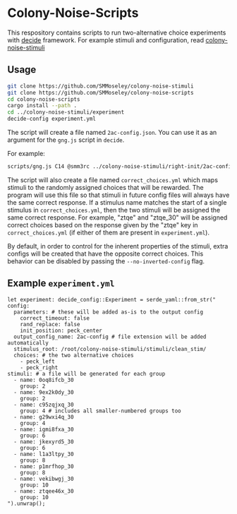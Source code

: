 # Colony-Noise-Scripts
This respository contains scripts to run two-alternative choice experiments with [decide](https://github.com/melizalab/decide) framework.
For example stimuli and configuration, read [colony-noise-stimuli](https://github.com/SMMoseley/colony-noise-stimuli)

## Usage
```bash
git clone https://github.com/SMMoseley/colony-noise-stimuli
git clone https://github.com/SMMoseley/colony-noise-scripts
cd colony-noise-scripts
cargo install --path .
cd ../colony-noise-stimuli/experiment
decide-config experiment.yml
```

The script will create a file named `2ac-config.json`.
You can use it as an argument for the `gng.js` script in `decide`.

For example:
```bash
scripts/gng.js C14 @smm3rc ../colony-noise-stimuli/right-init/2ac-config.json --feed-duration 1000 --response-window 10000
```

The script will also create a file named `correct_choices.yml` which maps
stimuli to the randomly assigned choices that will be rewarded. The program will
use this file so that stimuli in future config files will always have the same
correct response. If a stimulus name matches the start of a single stimulus in
`correct_choices.yml`, then the two stimuli will be assigned the same correct response.
For example, "ztqe" and "ztqe\_30"
will be assigned correct choices based on the response given by the "ztqe" key in
`correct_choices.yml` (if either of them are present in `experiment.yml`).

By default, in order to control for the inherent properties of the stimuli,
extra configs will be created that have the opposite correct choices.
This behavior can be disabled by passing the `--no-inverted-config` flag.

## Example `experiment.yml`
```
let experiment: decide_config::Experiment = serde_yaml::from_str("
config:
  parameters: # these will be added as-is to the output config
    correct_timeout: false
    rand_replace: false
    init_position: peck_center
  output_config_name: 2ac-config # file extension will be added automatically
  stimulus_root: /root/colony-noise-stimuli/stimuli/clean_stim/
  choices: # the two alternative choices
    - peck_left
    - peck_right
stimuli: # a file will be generated for each group
  - name: 0oq8ifcb_30
    group: 2
  - name: 9ex2k0dy_30
    group: 2
  - name: c95zqjxq_30
    group: 4 # includes all smaller-numbered groups too
  - name: g29wxi4q_30
    group: 4
  - name: igmi8fxa_30
    group: 6
  - name: jkexyrd5_30
    group: 6
  - name: l1a3ltpy_30
    group: 8
  - name: p1mrfhop_30
    group: 8
  - name: vekibwgj_30
    group: 10
  - name: ztqee46x_30
    group: 10
").unwrap();
```
